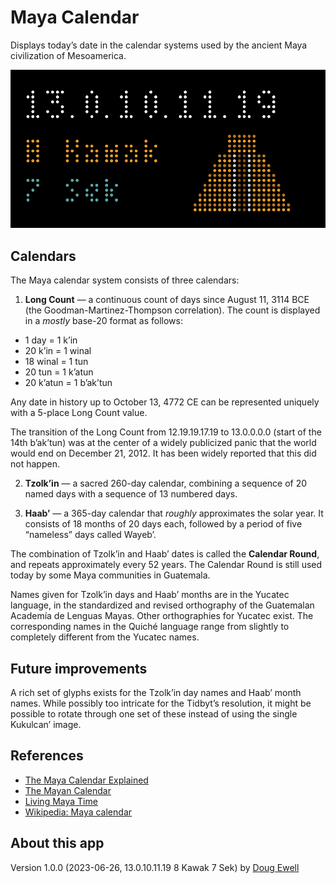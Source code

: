 # Maya Calendar

Displays today’s date in the calendar systems used by the ancient Maya civilization of Mesoamerica.

![Maya Calendar app](maya_calendar.png)

## Calendars

The Maya calendar system consists of three calendars:

1. **Long Count** — a continuous count of days since August 11, 3114 BCE (the Goodman-Martinez-Thompson correlation). The count is displayed in a *mostly* base-20 format as follows:

* 1 day = 1 k’in
* 20 k’in = 1 winal
* 18 winal = 1 tun
* 20 tun = 1 k’atun
* 20 k’atun = 1 b’ak’tun

Any date in history up to October 13, 4772 CE can be represented uniquely with a 5-place Long Count value.

The transition of the Long Count from 12.19.19.17.19 to 13.0.0.0.0 (start of the 14th b’ak’tun) was at the center of a widely publicized panic that the world would end on December 21, 2012. It has been widely reported that this did not happen.

2. **Tzolk’in** — a sacred 260-day calendar, combining a sequence of 20 named days with a sequence of 13 numbered days.

3. **Haab’** — a 365-day calendar that *roughly* approximates the solar year. It consists of 18 months of 20 days each, followed by a period of five “nameless” days called Wayeb’.

The combination of Tzolk’in and Haab’ dates is called the **Calendar Round**, and repeats approximately every 52 years. The Calendar Round is still used today by some Maya communities in Guatemala.

Names given for Tzolk’in days and Haab’ months are in the Yucatec language, in the standardized and revised orthography of the Guatemalan Academía de Lenguas Mayas. Other orthographies for Yucatec exist. The corresponding names in the Quiché language range from slightly to completely different from the Yucatec names.

## Future improvements

A rich set of glyphs exists for the Tzolk’in day names and Haab’ month names. While possibly too intricate for the Tidbyt’s resolution, it might be possible to rotate through one set of these instead of using the single Kukulcan’ image.

## References

* [The Maya Calendar Explained](https://www.mayaarchaeologist.co.uk/public-resources/maya-world/maya-calendar-system/)
* [The Mayan Calendar](https://pauahtun.org/Calendar/Default.htm)
* [Living Maya Time ](https://maya.nmai.si.edu/calendar)
* [Wikipedia: Maya calendar](https://en.wikipedia.org/wiki/Maya_calendar)

## About this app

Version 1.0.0 (2023-06-26, 13.0.10.11.19 8 Kawak 7 Sek) by [Doug Ewell](http://ewellic.org)
